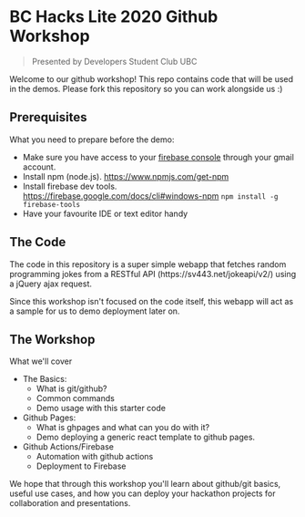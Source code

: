 # BC Hacks Lite 2020 Github Workshop
> Presented by Developers Student Club UBC

<p>Welcome to our github workshop!
This repo contains code that will be used in the demos.
Please fork this repository so you can work alongside us :)</p>

## Prerequisites

<p>What you need to prepare before the demo:</p>

- Make sure you have access to your [firebase console](https://console.firebase.google.com/) through your gmail account.
- Install npm (node.js). https://www.npmjs.com/get-npm
- Install firebase dev tools. https://firebase.google.com/docs/cli#windows-npm `npm install -g firebase-tools`
- Have your favourite IDE or text editor handy

## The Code

<p>The code in this repository is a super simple webapp that fetches random
programming jokes from a RESTful API (https://sv443.net/jokeapi/v2/) using
a jQuery ajax request.</p>

<p> Since this workshop isn't focused on the code itself, this webapp will
act as a sample for us to demo deployment later on.</p>

## The Workshop

<p>What we'll cover</p>

- The Basics:
  - What is git/github?
  - Common commands
  - Demo usage with this starter code
- Github Pages:
  - What is ghpages and what can you do with it?
  - Demo deploying a generic react template to github pages.
- Github Actions/Firebase
  - Automation with github actions
  - Deployment to Firebase
  
<p>We hope that through this workshop you'll learn about github/git basics, 
useful use cases, and how you can deploy your hackathon projects for collaboration
and presentations.</p>
